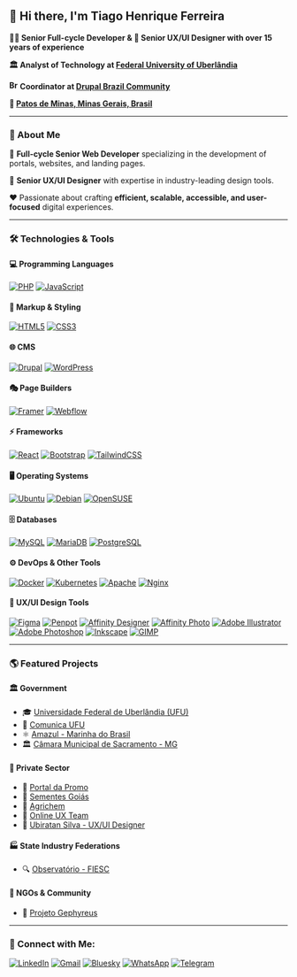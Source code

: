 ## 👋 Hi there, I'm Tiago Henrique Ferreira

**👨‍💻 Senior Full-cycle Developer & 🎨 Senior UX/UI Designer with over 15 years of experience**

**🏛️ Analyst of Technology at [Federal University of Uberlândia](https://ufu.br)**

**<img src="https://upload.wikimedia.org/wikipedia/commons/0/05/Flag_of_Brazil.svg" alt="Brazil Flag" width="16"/> Coordinator at [Drupal Brazil Community](https://t.me/drupalbrasil)**

**📍 [Patos de Minas, Minas Gerais, Brasil](https://pt.wikipedia.org/wiki/Patos_de_Minas)**

---

### 💪 About Me

🚀 **Full-cycle Senior Web Developer** specializing in the development of portals, websites, and landing pages.

🎨 **Senior UX/UI Designer** with expertise in industry-leading design tools.

❤️ Passionate about crafting **efficient, scalable, accessible, and user-focused** digital experiences.

---

### 🛠️ Technologies & Tools

#### 💻 Programming Languages
[![PHP](https://img.shields.io/badge/PHP-777BB4?style=flat&logo=php&logoColor=white)](https://www.php.net/)
[![JavaScript](https://img.shields.io/badge/JavaScript-F7DF1E?style=flat&logo=javascript&logoColor=black)](https://developer.mozilla.org/en-US/docs/Web/JavaScript)

#### 📄 Markup & Styling
[![HTML5](https://img.shields.io/badge/HTML5-E34F26?style=flat&logo=html5&logoColor=white)](https://developer.mozilla.org/en-US/docs/Web/HTML)
[![CSS3](https://img.shields.io/badge/CSS3-1572B6?style=flat&logo=css3&logoColor=white)](https://developer.mozilla.org/en-US/docs/Web/CSS)

#### 🌐 CMS
[![Drupal](https://img.shields.io/badge/Drupal-0678BE?style=flat&logo=drupal&logoColor=white)](https://www.drupal.org/)
[![WordPress](https://img.shields.io/badge/WordPress-%23117AC9.svg?style=flat&logo=WordPress&logoColor=white)](https://wordpress.org/)

#### 🎭 Page Builders
[![Framer](https://img.shields.io/badge/Framer-black?style=flat&logo=framer&logoColor=blue)](https://www.framer.com/)
[![Webflow](https://img.shields.io/badge/Webflow-%234353FF.svg?style=flat&logo=webflow&logoColor=white)](https://webflow.com/)

#### ⚡ Frameworks
[![React](https://img.shields.io/badge/react-%2320232a.svg?style=flat&logo=react&logoColor=%2361DAFB)](https://react.dev/)
[![Bootstrap](https://img.shields.io/badge/bootstrap-%238511FA.svg?style=flat&logo=bootstrap&logoColor=white)](https://getbootstrap.com/)
[![TailwindCSS](https://img.shields.io/badge/tailwindcss-%3338B2AC.svg?style=flat&logo=tailwind-css&logoColor=white)](https://tailwindcss.com/)

#### 🖥️ Operating Systems
[![Ubuntu](https://img.shields.io/badge/Ubuntu-E95420?style=flat&logo=ubuntu&logoColor=white)](https://ubuntu.com/)
[![Debian](https://img.shields.io/badge/Debian-A81D33?style=flat&logo=debian&logoColor=white)](https://www.debian.org/)
[![OpenSUSE](https://img.shields.io/badge/OpenSUSE-73BA25?style=flat&logo=opensuse&logoColor=white)](https://www.opensuse.org/)

#### 🗄️ Databases
[![MySQL](https://img.shields.io/badge/MySQL-4479A1?style=flat&logo=mysql&logoColor=white)](https://www.mysql.com/)
[![MariaDB](https://img.shields.io/badge/MariaDB-003545?style=flat&logo=mariadb&logoColor=white)](https://mariadb.org/)
[![PostgreSQL](https://img.shields.io/badge/PostgreSQL-4169E1?style=flat&logo=postgresql&logoColor=white)](https://www.postgresql.org/)

#### ⚙️ DevOps & Other Tools
[![Docker](https://img.shields.io/badge/Docker-2496ED?style=flat&logo=docker&logoColor=white)](https://www.docker.com/)
[![Kubernetes](https://img.shields.io/badge/Kubernetes-326CE5?style=flat&logo=kubernetes&logoColor=white)](https://kubernetes.io/)
[![Apache](https://img.shields.io/badge/Apache-D22128?style=flat&logo=apache&logoColor=white)](https://httpd.apache.org/)
[![Nginx](https://img.shields.io/badge/Nginx-009639?style=flat&logo=nginx&logoColor=white)](https://nginx.org/)

#### 🎨 UX/UI Design Tools
[![Figma](https://img.shields.io/badge/Figma-F24E1E?style=flat&logo=figma&logoColor=white)](https://www.figma.com/)
[![Penpot](https://img.shields.io/badge/Penpot-%23000000.svg?style=flat&logo=penpot&logoColor=white)](https://penpot.app/)
[![Affinity Designer](https://img.shields.io/badge/Affinity_Designer-1B72BE?style=flat&logo=affinitydesigner&logoColor=white)](https://affinity.serif.com/designer/)
[![Affinity Photo](https://img.shields.io/badge/Affinity_Photo-7E4DD2?style=flat&logo=affinityphoto&logoColor=white)](https://affinity.serif.com/photo/)
[![Adobe Illustrator](https://img.shields.io/badge/Adobe_Illustrator-FF9A00?style=flat&logo=adobeillustrator&logoColor=white)](https://www.adobe.com/products/illustrator.html)
[![Adobe Photoshop](https://img.shields.io/badge/Adobe_Photoshop-31A8FF?style=flat&logo=adobephotoshop&logoColor=white)](https://www.adobe.com/products/photoshop.html)
[![Inkscape](https://img.shields.io/badge/Inkscape-000000?style=flat&logo=inkscape&logoColor=white)](https://inkscape.org/)
[![GIMP](https://img.shields.io/badge/GIMP-5C5543?style=flat&logo=gimp&logoColor=white)](https://www.gimp.org/)

---

### 🌎 Featured Projects

#### 🏛️ Government
- 🎓 [Universidade Federal de Uberlândia (UFU)](https://ufu.br)
- 📰 [Comunica UFU](https://comunica.ufu.br)
- ⚛️ [Amazul - Marinha do Brasil](https://amazul.mar.mil.br)
- 🏛️ [Câmara Municipal de Sacramento - MG](https://sacramento.cam.mg.gov.br)

#### 🏢 Private Sector
- 📢 [Portal da Promo](https://portaldapromo.com.br)
- 🌾 [Sementes Goiás](https://sementesgoias.com.br)
- 🧪 [Agrichem](https://agrichem.com.br)
- 📐 [Online UX Team](https://onlineuxteam.com)
- 🎨 [Ubiratan Silva - UX/UI Designer](https://ubiratansilva.com)

#### 🏭 State Industry Federations
- 🔍 [Observatório - FIESC](https://observatorio.fiesc.com.br)

#### 🤝 NGOs & Community
- 🐬 [Projeto Gephyreus](https://gephyreus.org)

---

### 🔗 Connect with Me:
[![LinkedIn](https://img.shields.io/badge/LinkedIn-0077B5?style=flat&logo=linkedin&logoColor=white)](https://www.linkedin.com/in/tiagohfweb)
[![Gmail](https://img.shields.io/badge/Gmail-EA4335?style=flat&logo=gmail&logoColor=white)](mailto:tiagohenriqueferreira@gmail.com)
[![Bluesky](https://img.shields.io/badge/Bluesky-0285FF?style=flat&logo=Bluesky&logoColor=white)](https://bsk.app/tiagohf.com.br)
[![WhatsApp](https://img.shields.io/badge/WhatsApp-25D366?style=flat&logo=whatsapp&logoColor=white)](https://wa.me/5534996680671)
[![Telegram](https://img.shields.io/badge/Telegram-2CA5E0?style=flat&logo=telegram&logoColor=white)](https://t.me/tiagohfweb)
